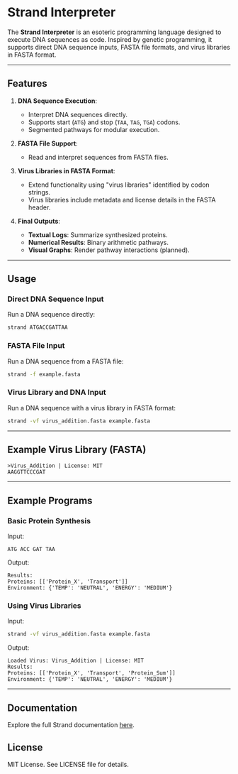 # Strand Interpreter

The **Strand Interpreter** is an esoteric programming language designed to execute DNA sequences as code. Inspired by genetic programming, it supports direct DNA sequence inputs, FASTA file formats, and virus libraries in FASTA format.

---

## Features
1. **DNA Sequence Execution**:
   - Interpret DNA sequences directly.
   - Supports start (`ATG`) and stop (`TAA`, `TAG`, `TGA`) codons.
   - Segmented pathways for modular execution.

2. **FASTA File Support**:
   - Read and interpret sequences from FASTA files.

3. **Virus Libraries in FASTA Format**:
   - Extend functionality using "virus libraries" identified by codon strings.
   - Virus libraries include metadata and license details in the FASTA header.

4. **Final Outputs**:
   - **Textual Logs**: Summarize synthesized proteins.
   - **Numerical Results**: Binary arithmetic pathways.
   - **Visual Graphs**: Render pathway interactions (planned).

---

## Usage
### Direct DNA Sequence Input
Run a DNA sequence directly:
```bash
strand ATGACCGATTAA
```

### FASTA File Input
Run a DNA sequence from a FASTA file:
```bash
strand -f example.fasta
```

### Virus Library and DNA Input
Run a DNA sequence with a virus library in FASTA format:
```bash
strand -vf virus_addition.fasta example.fasta
```

---

## Example Virus Library (FASTA)
```plaintext
>Virus_Addition | License: MIT
AAGGTTCCCGAT
```

---

## Example Programs
### Basic Protein Synthesis
Input:
```plaintext
ATG ACC GAT TAA
```
Output:
```plaintext
Results:
Proteins: [['Protein_X', 'Transport']]
Environment: {'TEMP': 'NEUTRAL', 'ENERGY': 'MEDIUM'}
```

### Using Virus Libraries
Input:
```bash
strand -vf virus_addition.fasta example.fasta
```
Output:
```plaintext
Loaded Virus: Virus_Addition | License: MIT
Results:
Proteins: [['Protein_X', 'Transport', 'Protein_Sum']]
Environment: {'TEMP': 'NEUTRAL', 'ENERGY': 'MEDIUM'}
```

---

## Documentation

Explore the full Strand documentation [here](https://<your-username>.github.io/strand/).

## License
MIT License. See LICENSE file for details.

